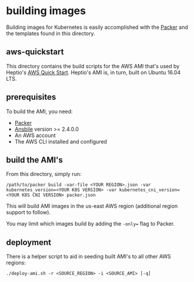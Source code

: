 building images
===============
Building images for Kubernetes is easily accomplished with the [Packer](https://github.com/hashicorp/packer) and the templates found in this directory.

aws-quickstart
--------------
This directory contains the build scripts for the AWS AMI that's used by Heptio's [AWS Quick Start](https://github.com/heptioaws-quickstart). Heptio's AMI is, in turn, built on Ubuntu 16.04 LTS.

prerequisites
-------------
To build the AMI, you need:

- [Packer](https://www.packer.io/docs/installation.html)
- [Ansbile](http://docs.ansible.com/ansible/latest/intro_installation.html) version >= 2.4.0.0
- An AWS account
- The AWS CLI installed and configured

build the AMI's
---------------
From this directory, simply run:

```
/path/to/packer build -var-file <YOUR REGION>.json -var kubernetes_version=<YOUR K8S VERSION> -var kubernetes_cni_version=<YOUR K8S CNI VERSION> packer.json
```
This will build AMI images in the us-east AWS region (additional region support to follow).

You may limit which images build by adding the `-only=` flag to Packer.

deployment
----------
There is a helper script to aid in seeding built AMI's to all other AWS regions:

```
./deploy-ami.sh -r <SOURCE_REGION> -i <SOURCE_AMI> [-q]
```
